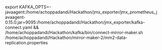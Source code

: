 export KAFKA_OPTS=-javaagent:/home/achoppadandi/Hackathon/jmx_exporter/jmx_prometheus_javaagent-0.15.0.jar=9095:/home/achoppadandi/Hackathon/jmx_exporter/kafka-connect.yaml && \
/home/achoppadandi/Hackathon/kafka/bin/connect-mirror-maker.sh /home/achoppadandi/Hackathon/mirror-maker-2/mm2-data-replication.properties

